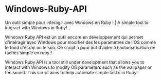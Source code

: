# Windows-Ruby-API
Un outil simple pour interagir avec Windows en Ruby ! | A simple tool to interact with Windows in Ruby! 


Windows Ruby API est un outil encore en développement qui permet d'intéragir avec Windows pour modifier des les parametres de l'OS comme le fond d'écran ou le son.
Ce script a pour but d'aider à l'automatisation de taches simple en ruby !


Windows Ruby API is a tool still under development that allows you to interact with Windows to modify OS parameters such as the wallpaper or the sound.
This script aims to help automate simple tasks in Ruby!
